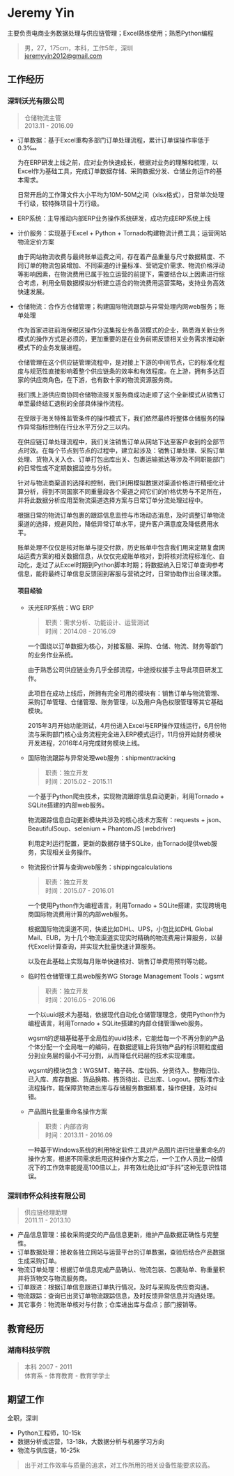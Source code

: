 # Jeremy Yin

主要负责电商业务数据处理与供应链管理；Excel熟练使用；熟悉Python编程

> 男，27，175cm，本科，工作5年，深圳  
> jeremyyin2012@gmail.com

## 工作经历

### 深圳沃光有限公司

> 仓储物流主管  
> 2013.11 - 2016.09

- 订单数据：基于Excel重构多部门订单处理流程，累计订单误操作率低于0.3‱

  为在ERP研发上线之前，应对业务快速成长，根据对业务的理解和梳理，以Excel作为基础工具，完成订单数据存储、采购数据分发、仓储业务运作的基本需求。

  日常开启的工作簿文件大小平均为10M-50M之间（xlsx格式），日常单次处理千行级，较特殊项目十万行级。

- ERP系统：主导推动内部ERP业务操作系统研发，成功完成ERP系统上线

- 计价服务：实现基于Excel + Python + Tornado构建物流计费工具；运营网站物流定价方案

  由于网站物流收费与最终账单运费之间，存在着产品重量与尺寸数据精度、不同订单的物流包装增加、不同渠道的计量标准、营销定价需求、物流价格浮动等影响因素，在物流费用已属于独立运营的前提下，需要结合以上因素进行综合考虑，利用全局数据模拟分析建立适合的物流费用运营策略，支持业务高效快速发展。

- 仓储物流：合作方仓储管理；构建国际物流跟踪与异常处理内网web服务；账单处理

  作为首家进驻前海保税区操作分送集报业务备货模式的企业，熟悉海关新业务模式的操作方式是必须的，更加重要的是在业务前期反馈相关业务需求推动新模式下的业务发展进程。

  仓储管理在这个供应链管理流程中，是对接上下游的中间节点，它的标准化程度与规范性直接影响着整个供应链条的效率和有效程度。在上游，拥有多达百家的供应商角色，在下游，也有数十家的物流资源服务商。

  我们携上游供应商协同仓储物流报关服务商成功走顺了这个全新模式从销售订单至最终结汇退税的全部具体操作流程。

  在受限于海关特殊监管条件的操作模式下，我们依然最终将整体仓储服务的操作异常指标控制在行业水平万分之三以内。

  在供应链订单处理流程中，我们关注销售订单从网站下达至客户收到的全部节点时效。在每个节点到节点的过程中，建立起涉及：销售订单处理、采购订单处理、货物入关入仓、订单打包出库出关、包裹运输抵达等涉及不同职能部门的日常性或不定期数据监控与分析。

  针对与物流商渠道的选择和控制，我们利用模拟数据对渠道价格进行精细化计算分析，得到不同国家不同重量段各个渠道之间它们的价格优势与不足所在，并将此数据分析应用至物流渠道选择方案与日常订单分流处理过程中。

  根据日常的物流订单包裹的跟踪信息监控与市场动态消息，及时调整订单物流渠道的选择，规避风险，降低异常订单水平，提升客户满意度及降低费用水平。

  账单处理不仅仅是核对账单与提交付款，历史账单中包含我们用来定期复盘网站运费方案的相关数据信息，从仅仅完成账单核对，到将核对流程标准化、自动化，走过了从Excel时期到Python脚本时期；将数据纳入日常订单查询参考信息，能将最终订单信息反馈回到客服与营销之时，日常协助作出合理决策。

  #### 项目经验

  - 沃光ERP系统：WG ERP

    > 职责：需求分析、功能设计、运营测试  
    > 时间：2014.08 - 2016.09

    一个围绕以订单数据为核心，对接客服、采购、仓储、物流、财务等部门的业务作业系统。

    由于熟悉公司供应链业务几乎全部流程，中途授权接手主导此项目研发工作。

    此项目在成功上线后，所拥有完全可用的模块有：销售订单与物流管理、采购订单管理、仓储管理、账务管理，以及用户角色权限管理等其它基础模块。

    2015年3月开始功能测试，4月份进入Excel与ERP操作双线运行，6月份物流与采购部门核心业务流程完全进入ERP模式运行，11月份开始财务模块开发进程，2016年4月完成财务模块上线。

  - 国际物流跟踪与异常处理web服务：shipmenttracking

    > 职责：独立开发  
    > 时间：2015.02 - 2015.11

    一个基于Python爬虫技术，实现物流跟踪信息自动更新，利用Tornado + SQLite搭建的内部web服务。

    物流跟踪信息自动更新模块共涉及的核心技术方案有：requests + json、BeautifulSoup、selenium + PhantomJS (webdriver)

    利用定时运行配置，更新的数据存储于SQLite，由Tornado提供web服务，实现相关业务操作。

  - 物流报价计算与查询web服务：shippingcalculations

    > 职责：独立开发  
    > 时间：2015.07 - 2016.01

    一个使用Python作为编程语言，利用Tornado + SQLite搭建，实现跨境电商国际物流费用计算的内部web服务。

    根据国际物流渠道不同，快递比如DHL、UPS，小包比如DHL Global Mail、EUB，为十几个物流渠道实现实时精确的物流费用计算服务，以替代Excel计算查询，并实现大批量快速计算服务。

    以及在此基础上实现每月账单快速核对、销售订单费用预判等功能。

  - 临时性仓储管理工具web服务WG Storage Management Tools：wgsmt

    > 职责：独立开发  
    > 时间：2016.05 - 2016.06

    一个以uuid技术为基础，依据现代自动化仓储管理理念，使用Python作为编程语言，利用Tornado + SQLite搭建的内部仓储管理web服务。

    wgsmt的逻辑基础基于全局性的uuid技术，它能给每一个不再分割的产品个体分配一个全局唯一的编码，在数据逻辑上将货物产品的标识颗粒度细分到业务层的最小不可分割，从而降低代码层的技术实现难度。

    wgsmt的模块包含：WGSMT、箱子码、库位码、分货待入、整箱归位、已入库、库存数据、货品换箱、拣货待出、已出库、Logout。按标准作业流程操作，能保障货物进出库与存储服务数据精准，操作便捷，及时纠错。

  - 产品图片批量重命名操作方案

    > 职责：内部咨询  
    > 时间：2013.11 - 2016.09

    一种基于Windows系统的利用特定软件工具对产品图片进行批量重命名的操作方案，根据不同需求启用这种操作方案之后，一个工作人员比一般情况下的工作效率能提高100倍以上，并有效杜绝比如“手抖”这种无意识性错误。

### 深圳市怀众科技有限公司

> 供应链经理助理  
> 2011.11 - 2013.10

- 产品信息管理：接收采购提交的产品信息更新，维护产品数据正确性与完整性。
- 订单数据处理：接收各独立网站与运营平台的订单数据，查验后结合产品数据生成采购订单。
- 物流订单处理：根据订单信息完成产品确认、物流包装、包裹贴单、称重量积并将货物交与物流服务商。
- 订单跟进：根据订单信息跟进订单执行情况，及时与采购及供应商沟通。
- 物流跟踪：查询已出货订单物流跟踪信息，及时反馈异常信息并沟通处理。
- 其它事务：物流账单核对与付款；仓库进出库与盘点；部门报销等。

## 教育经历

### 湖南科技学院

> 本科 2007 - 2011  
> 体育系 - 体育教育 - 教育学学士

## 期望工作

全职，深圳

- Python工程师，10-15k
- 数据分析或运营，13-18k，大数据分析与机器学习方向
- 物流与供应链，16-25k

> 出于对工作效率与质量的追求，对工作所用的相关设备性能要求较高。